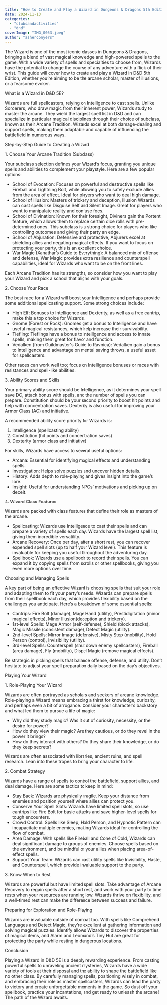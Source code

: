 ```yaml
---
title: "How to Create and Play a Wizard in Dungeons & Dragons 5th Edition"
date: 2024-11-13
categories: 
  - "clubsandactivities"
  - "dnd"
coverImage: "IMG_0053.jpeg"
author: "asherconyers"
---
```


The Wizard is one of the most iconic classes in Dungeons & Dragons, bringing a blend of vast magical knowledge and high-powered spells to the game. With a wide variety of spells and specialties to choose from, Wizards have the potential to change the course of any adventure with a flick of their wrist. This guide will cover how to create and play a Wizard in D&D 5th Edition, whether you’re aiming to be the arcane scholar, master of illusions, or a fearsome evoker.

What is a Wizard in D&D 5E?

Wizards are full spellcasters, relying on Intelligence to cast spells. Unlike Sorcerers, who draw magic from their inherent power, Wizards study to master the arcane. They wield the largest spell list in D&D and can specialize in particular magical disciplines through their choice of subclass, known as their Arcane Tradition. Wizards excel at both damage-dealing and support spells, making them adaptable and capable of influencing the battlefield in numerous ways.

Step-by-Step Guide to Creating a Wizard

1\. Choose Your Arcane Tradition (Subclass)

Your subclass selection defines your Wizard’s focus, granting you unique spells and abilities to complement your playstyle. Here are a few popular options:

- School of Evocation: Focuses on powerful and destructive spells like Fireball and Lightning Bolt, while allowing you to safely exclude allies from the area of effect. Ideal for players who want to deal high damage.
- School of Illusion: Masters of trickery and deception, Illusion Wizards can cast spells like Disguise Self and Silent Image. Great for players who want to manipulate reality and confuse foes.
- School of Divination: Known for their foresight, Diviners gain the Portent feature, which allows them to replace certain dice rolls with pre-determined ones. This subclass is a strong choice for players who like controlling outcomes and giving their party an edge.
- School of Abjuration: Defensive and protective, Abjurers excel at shielding allies and negating magical effects. If you want to focus on protecting your party, this is an excellent choice.
- War Magic (Xanathar’s Guide to Everything): A balanced mix of offense and defense, War Magic provides extra resilience and counterspell capabilities, ideal for Wizards who want to be on the front lines.

Each Arcane Tradition has its strengths, so consider how you want to play your Wizard and pick a school that aligns with your goals.

2\. Choose Your Race

The best race for a Wizard will boost your Intelligence and perhaps provide some additional spellcasting support. Some strong choices include:

- High Elf: Bonuses to Intelligence and Dexterity, as well as a free cantrip, make this a top choice for Wizards.
- Gnome (Forest or Rock): Gnomes get a bonus to Intelligence and have useful magical resistances, which help increase their survivability.
- Tiefling: Tieflings have a bonus to Intelligence and access to innate spells, making them great for flavor and function.
- Vedalken (from Guildmaster's Guide to Ravnica): Vedalken gain a bonus to Intelligence and advantage on mental saving throws, a useful asset for spellcasters.

Other races can work well too; focus on Intelligence bonuses or races with resistances and spell-like abilities.

3\. Ability Scores and Skills

Your primary ability score should be Intelligence, as it determines your spell save DC, attack bonus with spells, and the number of spells you can prepare. Constitution should be your second priority to boost hit points and help with concentration saves. Dexterity is also useful for improving your Armor Class (AC) and initiative.

A recommended ability score priority for Wizards is:

1. Intelligence (spellcasting ability)
2. Constitution (hit points and concentration saves)
3. Dexterity (armor class and initiative)

For skills, Wizards have access to several useful options:

- Arcana: Essential for identifying magical effects and understanding spells.
- Investigation: Helps solve puzzles and uncover hidden details.
- History: Adds depth to role-playing and gives insight into the game’s lore.
- Insight: Useful for understanding NPCs’ motivations and picking up on deceit.

4\. Wizard Class Features

Wizards are packed with class features that define their role as masters of the arcane.

- Spellcasting: Wizards use Intelligence to cast their spells and can prepare a variety of spells each day. Wizards have the largest spell list, giving them incredible versatility.
- Arcane Recovery: Once per day, after a short rest, you can recover expended spell slots (up to half your Wizard level). This feature is invaluable for keeping you useful throughout the adventuring day.
- Spellbook: Wizards use a spellbook to record their spells. You can expand it by copying spells from scrolls or other spellbooks, giving you even more options over time.

Choosing and Managing Spells

A key part of being an effective Wizard is choosing spells that suit your role and adapting them to fit your party’s needs. Wizards can prepare spells from their spellbook each day, which provides flexibility based on the challenges you anticipate. Here’s a breakdown of some essential spells:

- Cantrips: Fire Bolt (damage), Mage Hand (utility), Prestidigitation (minor magical effects), Minor Illusion(deception and trickery).
- 1st-level Spells: Mage Armor (self-defense), Shield (block attacks), Magic Missile (consistent damage), Detect Magic (utility).
- 2nd-level Spells: Mirror Image (defensive), Misty Step (mobility), Hold Person (control), Invisibility (utility).
- 3rd-level Spells: Counterspell (shut down enemy spellcasters), Fireball (area damage), Fly (mobility), Dispel Magic (remove magical effects).

Be strategic in picking spells that balance offense, defense, and utility. Don’t hesitate to adjust your spell preparation daily based on the day’s objectives.

Playing Your Wizard

1\. Role-Playing Your Wizard

Wizards are often portrayed as scholars and seekers of arcane knowledge. Role-playing a Wizard means embracing a thirst for knowledge, curiosity, and perhaps even a bit of arrogance. Consider your character’s backstory and what led them to pursue a life of magic:

- Why did they study magic? Was it out of curiosity, necessity, or the desire for power?
- How do they view their magic? Are they cautious, or do they revel in the power it brings?
- How do they interact with others? Do they share their knowledge, or do they keep secrets?

Wizards are often associated with libraries, ancient ruins, and spell research. Lean into these tropes to bring your character to life.

2\. Combat Strategy

Wizards have a range of spells to control the battlefield, support allies, and deal damage. Here are some tactics to keep in mind:

- Stay Back: Wizards are physically fragile. Keep your distance from enemies and position yourself where allies can protect you.
- Conserve Your Spell Slots: Wizards have limited spell slots, so use cantrips like Fire Bolt for basic attacks and save higher-level spells for tough encounters.
- Crowd Control: Spells like Sleep, Hold Person, and Hypnotic Pattern can incapacitate multiple enemies, making Wizards ideal for controlling the flow of combat.
- Area Damage: With spells like Fireball and Cone of Cold, Wizards can deal significant damage to groups of enemies. Choose spells based on the environment, and be mindful of your allies when placing area-of-effect spells.
- Support Your Team: Wizards can cast utility spells like Invisibility, Haste, and Counterspell, which provide invaluable support to the party.

3\. Know When to Rest

Wizards are powerful but have limited spell slots. Take advantage of Arcane Recovery to regain spells after a short rest, and work with your party to time rests when your resources are running low. Wizards thrive on flexibility, and a well-timed rest can make the difference between success and failure.

Preparing for Exploration and Role-Playing

Wizards are invaluable outside of combat too. With spells like Comprehend Languages and Detect Magic, they’re excellent at gathering information and solving magical puzzles. Identify allows Wizards to discover the properties of magical items, and Alarm and Leomund’s Tiny Hut are great for protecting the party while resting in dangerous locations.

Conclusion

Playing a Wizard in D&D 5E is a deeply rewarding experience. From casting powerful spells to unraveling ancient mysteries, Wizards have a wide variety of tools at their disposal and the ability to shape the battlefield like no other class. By carefully managing spells, positioning wisely in combat, and embracing their role as master spellcasters, Wizards can lead the party to victory and create unforgettable moments in the game. So dust off your spellbook, practice your incantations, and get ready to unleash the arcane! The path of the Wizard awaits.
